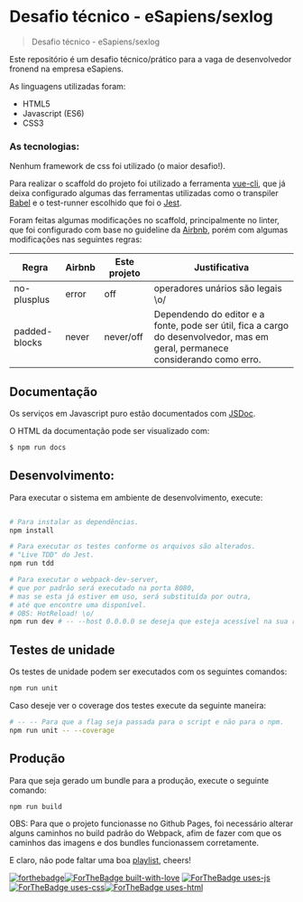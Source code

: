 # Desafio técnico - eSapiens/sexlog

> Desafio técnico - eSapiens/sexlog

Este repositório é um desafio técnico/prático para a vaga de desenvolvedor fronend na empresa eSapiens.


As linguagens utilizadas foram:

- HTML5
- Javascript (ES6)
- CSS3

### As tecnologias:

Nenhum framework de css foi utilizado (o maior desafio!).

Para realizar o scaffold do projeto foi utilizado a ferramenta [vue-cli](https://github.com/vuejs/vue-cli), que já deixa configurado algumas das ferramentas utilizadas como o transpiler [Babel](https://github.com/babel/babel) e o test-runner escolhido que foi o [Jest](https://github.com/facebook/jest).

Foram feitas algumas modificações no scaffold, principalmente no linter, que foi configurado com base no guideline da [Airbnb](https://github.com/airbnb/javascript), porém com algumas modificações nas seguintes regras:

|    Regra    | Airbnb | Este projeto | Justificativa |
|-------------|--------| -            |-
| no-plusplus | error  | off          | operadores unários são legais \o/
| padded-blocks | never | never/off | Dependendo do editor e a fonte, pode ser útil, fica a cargo do desenvolvedor, mas em geral, permanece considerando como erro.

## Documentação

Os serviços em Javascript puro estão documentados com [JSDoc](https://github.com/jsdoc3/jsdoc).

O HTML da documentação pode ser visualizado com:

```bash
$ npm run docs
```

## Desenvolvimento:

Para executar o sistema em ambiente de desenvolvimento, execute:

``` bash

# Para instalar as dependências.
npm install

# Para executar os testes conforme os arquivos são alterados.
# "Live TDD" do Jest.
npm run tdd

# Para executar o webpack-dev-server,
# que por padrão será executado na porta 8080,
# mas se esta já estiver em uso, será substituída por outra,
# até que encontre uma disponível.
# OBS: HotReload! \o/
npm run dev # -- --host 0.0.0.0 se deseja que esteja acessível na sua rede local.
```

## Testes de unidade

Os testes de unidade podem ser executados com os seguintes comandos:

```bash
npm run unit
```

Caso deseje ver o coverage dos testes execute da seguinte maneira:

```bash
# -- -- Para que a flag seja passada para o script e não para o npm.
npm run unit -- --coverage
```
## Produção

Para que seja gerado um bundle para a produção, execute o seguinte comando:

```bash
npm run build
```
OBS: Para que o projeto funcionasse no Github Pages, foi necessário alterar alguns caminhos no build padrão do Webpack, afim de fazer com que os caminhos das imagens e dos bundles funcionassem corretamente.

E claro, não pode faltar uma boa [playlist](https://open.spotify.com/user/otaviotech/playlist/3wsxy4Se0BXoGe7mGyZZRy), cheers!

[![forthebadge](https://forthebadge.com/images/badges/built-by-hipsters.svg)](https://forthebadge.com)[![ForTheBadge built-with-love](http://ForTheBadge.com/images/badges/built-with-love.svg)](https://GitHub.com/Naereen/)
[![ForTheBadge uses-js](http://ForTheBadge.com/images/badges/uses-js.svg)](http://ForTheBadge.com)[![ForTheBadge uses-css](http://ForTheBadge.com/images/badges/uses-css.svg)](http://ForTheBadge.com)[![ForTheBadge uses-html](http://ForTheBadge.com/images/badges/uses-html.svg)](http://ForTheBadge.com)
